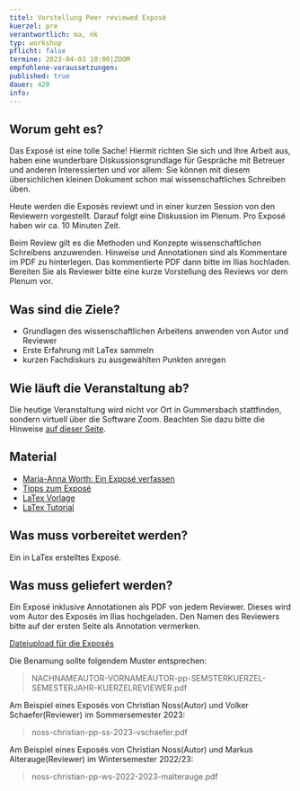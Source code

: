 ```yaml
---
titel: Vorstellung Peer reviewed Exposé
kuerzel: pre
verantwortlich: ma, nk
typ: workshop
pflicht: false
termine: 2023-04-03 10:00|ZOOM
empfohlene-voraussetzungen: 
published: true
dauer: 420
info: 
---
```


## Worum geht es?
Das Exposé ist eine tolle Sache! Hiermit richten Sie sich und Ihre Arbeit aus, haben eine wunderbare Diskussionsgrundlage für Gespräche mit Betreuer und anderen Interessierten und vor allem: Sie können mit diesem übersichlichen kleinen Dokument schon mal wissenschaftliches Schreiben üben. 

Heute werden die Exposés reviewt und in einer kurzen Session von den Reviewern vorgestellt. Darauf folgt eine Diskussion im Plenum. Pro Exposé haben wir ca. 10 Minuten Zeit.

Beim Review gilt es die Methoden und Konzepte wissenschaftlichen Schreibens anzuwenden. Hinweise und Annotationen sind als Kommentare im PDF zu hinterlegen. Das kommentierte PDF dann bitte im Ilias hochladen. Bereiten Sie als Reviewer bitte eine kurze Vorstellung des Reviews vor dem Plenum vor.

## Was sind die Ziele?
- Grundlagen des wissenschaftlichen Arbeitens anwenden von Autor und Reviewer
- Erste Erfahrung mit LaTex sammeln
- kurzen Fachdiskurs zu ausgewählten Punkten anregen

## Wie läuft die Veranstaltung ab?
Die heutige Veranstaltung wird nicht vor Ort in Gummersbach stattfinden, sondern virtuell über die Software Zoom. Beachten Sie dazu bitte die Hinweise [auf dieser Seite](/mi-bachelor-praxisprojektseminar/hinweise-onlinesessions).

## Material
* [Maria-Anna Worth: Ein Exposé verfassen](https://ilias.th-koeln.de/goto.php?target=lm_1452264&client_id=ILIAS_FH_Koeln)
* [Tipps zum Exposé](/mi-bachelor-praxisprojektseminar/tipps-zum-expose/)
* [LaTex Vorlage](https://ilias.th-koeln.de/goto.php?target=file_1355498_download&client_id=ILIAS_FH_Koeln)
* [LaTex Tutorial](https://www.latex-tutorial.com)

## Was muss vorbereitet werden?
Ein in LaTex erstelltes Exposé. 

## Was muss geliefert werden? 
Ein Exposé inklusive Annotationen als PDF von jedem Reviewer. Dieses wird vom Autor des Exposés im Ilias hochgeladen. Den Namen des Reviewers bitte auf der ersten Seite als Annotation vermerken. 

[Dateiupload für die Exposés](https://ilias.th-koeln.de/goto.php?target=exc_2302300&client_id=ILIAS_FH_Koeln)


Die Benamung sollte folgendem Muster entsprechen:
> NACHNAMEAUTOR-VORNAMEAUTOR-pp-SEMSTERKUERZEL-SEMESTERJAHR-KUERZELREVIEWER.pdf

Am Beispiel eines Exposés von Christian Noss(Autor) und Volker Schaefer(Reviewer) im Sommersemester 2023:
> noss-christian-pp-ss-2023-vschaefer.pdf

Am Beispiel eines Exposés von Christian Noss(Autor) und Markus Alterauge(Reviewer) im Wintersemester 2022/23:
> noss-christian-pp-ws-2022-2023-malterauge.pdf



